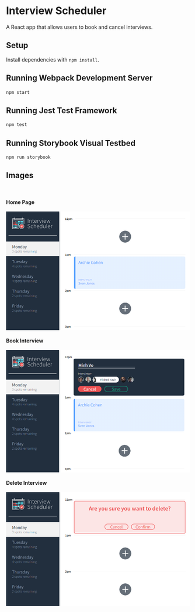 # Interview Scheduler
A React app that allows users to book and cancel interviews.

## Setup

Install dependencies with `npm install`.

## Running Webpack Development Server

```sh
npm start
```

## Running Jest Test Framework

```sh
npm test
```

## Running Storybook Visual Testbed

```sh
npm run storybook
```

## Images
<br></br>
**Home Page**
<br></br>
![index](https://github.com/minhvo1/scheduler/blob/master/docs/index.PNG?raw=true)
<br></br>
**Book Interview**
<br></br>
![book-interview](https://github.com/minhvo1/scheduler/blob/master/docs/book-interview.PNG?raw=true)
<br></br>
**Delete Interview**
<br></br>
![delete-interview](https://github.com/minhvo1/scheduler/blob/master/docs/delete-interview.PNG?raw=true)
